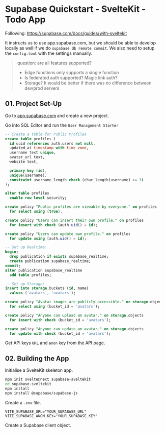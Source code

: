 # Supabase Quickstart - SvelteKit - Todo App

Following: https://supabase.com/docs/guides/with-sveltekit

It instructs us to use app.supabase.com, but we should be able to develop locally as well
if we do `supabase db remote commit`. We also need to setup the `config.toml` with the
settings manually.

> question: are all features supported?
> * Edge functions only supports a single function
> * Is federated auth supported? Magic link auth?
> * Storage?
> It would be better if there was no difference between dev/prod servers

## 01. Project Set-Up

Go to [app.supabase.com](https://app.supabase.com) and create a new project.

Go into SQL Editor and run the `User Management Starter`

```sql
-- Create a table for Public Profiles
create table profiles (
  id uuid references auth.users not null,
  updated_at timestamp with time zone,
  username text unique,
  avatar_url text,
  website text,

  primary key (id),
  unique(username),
  constraint username_length check (char_length(username) >= 3)
);

alter table profiles
  enable row level security;

create policy "Public profiles are viewable by everyone." on profiles
  for select using (true);

create policy "Users can insert their own profile." on profiles
  for insert with check (auth.uid() = id);

create policy "Users can update own profile." on profiles
  for update using (auth.uid() = id);

-- Set up Realtime!
begin;
  drop publication if exists supabase_realtime;
  create publication supabase_realtime;
commit;
alter publication supabase_realtime
  add table profiles;

-- Set up Storage!
insert into storage.buckets (id, name)
  values ('avatars', 'avatars');

create policy "Avatar images are publicly accessible." on storage.objects
  for select using (bucket_id = 'avatars');

create policy "Anyone can upload an avatar." on storage.objects
  for insert with check (bucket_id = 'avatars');

create policy "Anyone can update an avatar." on storage.objects
  for update with check (bucket_id = 'avatars');
```

Get API keys `URL` and `anon` key from the API page.

## 02. Building the App

Initialise a SvelteKit skeleton app.

```bash
npm init svelte@next supabase-sveltekit
cd supabase-sveltekit
npm install
npm install @supabase/supabase-js
```

Create a `.env` file.

```env
VITE_SUPABASE_URL="YOUR_SUPABASE_URL"
VITE_SUPABASE_ANON_KEY="YOUR_SUPABASE_KEY"
```

Create a Supabase client object.
